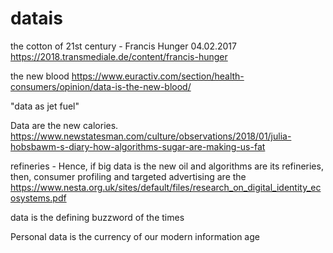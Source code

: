 # datais

the cotton of 21st century - Francis Hunger 04.02.2017 https://2018.transmediale.de/content/francis-hunger

the new blood https://www.euractiv.com/section/health-consumers/opinion/data-is-the-new-blood/

"data as jet fuel"

Data are the new calories. https://www.newstatesman.com/culture/observations/2018/01/julia-hobsbawm-s-diary-how-algorithms-sugar-are-making-us-fat

refineries -  Hence, if big data is the new oil and
algorithms are its refineries, then, consumer profiling and targeted advertising are the 
https://www.nesta.org.uk/sites/default/files/research_on_digital_identity_ecosystems.pdf

 data is the defining buzzword of the times
 
 Personal data is the currency of our modern information age
 
 
